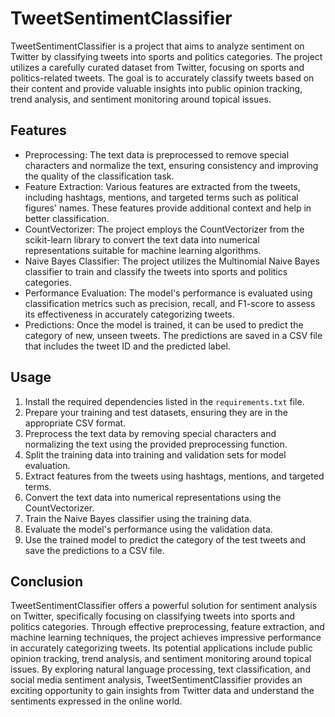
# TweetSentimentClassifier

TweetSentimentClassifier is a project that aims to analyze sentiment on Twitter by classifying tweets into sports and politics categories. The project utilizes a carefully curated dataset from Twitter, focusing on sports and politics-related tweets. The goal is to accurately classify tweets based on their content and provide valuable insights into public opinion tracking, trend analysis, and sentiment monitoring around topical issues.

## Features
- Preprocessing: The text data is preprocessed to remove special characters and normalize the text, ensuring consistency and improving the quality of the classification task.
- Feature Extraction: Various features are extracted from the tweets, including hashtags, mentions, and targeted terms such as political figures' names. These features provide additional context and help in better classification.
- CountVectorizer: The project employs the CountVectorizer from the scikit-learn library to convert the text data into numerical representations suitable for machine learning algorithms.
- Naive Bayes Classifier: The project utilizes the Multinomial Naive Bayes classifier to train and classify the tweets into sports and politics categories.
- Performance Evaluation: The model's performance is evaluated using classification metrics such as precision, recall, and F1-score to assess its effectiveness in accurately categorizing tweets.
- Predictions: Once the model is trained, it can be used to predict the category of new, unseen tweets. The predictions are saved in a CSV file that includes the tweet ID and the predicted label.

## Usage
1. Install the required dependencies listed in the `requirements.txt` file.
2. Prepare your training and test datasets, ensuring they are in the appropriate CSV format.
3. Preprocess the text data by removing special characters and normalizing the text using the provided preprocessing function.
4. Split the training data into training and validation sets for model evaluation.
5. Extract features from the tweets using hashtags, mentions, and targeted terms.
6. Convert the text data into numerical representations using the CountVectorizer.
7. Train the Naive Bayes classifier using the training data.
8. Evaluate the model's performance using the validation data.
9. Use the trained model to predict the category of the test tweets and save the predictions to a CSV file.

## Conclusion
TweetSentimentClassifier offers a powerful solution for sentiment analysis on Twitter, specifically focusing on classifying tweets into sports and politics categories. Through effective preprocessing, feature extraction, and machine learning techniques, the project achieves impressive performance in accurately categorizing tweets. Its potential applications include public opinion tracking, trend analysis, and sentiment monitoring around topical issues. By exploring natural language processing, text classification, and social media sentiment analysis, TweetSentimentClassifier provides an exciting opportunity to gain insights from Twitter data and understand the sentiments expressed in the online world.



